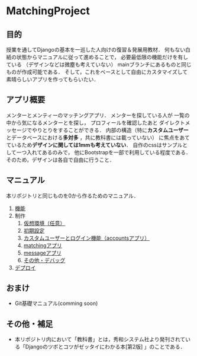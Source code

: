 # MatchingProject
## 目的
授業を通してDjangoの基本を一巡した人向けの復習＆発展用教材．
何もない白紙の状態からマニュアルに従って進めることで，
必要最低限の機能だけを有している
（デザインなどは微塵も考えていない）
mainブランチにあるものと同じものが作成可能である．
そして，これをベースとして自由にカスタマイズして素晴らしいアプリを作ってもらいたい．

## アプリ概要
メンターとメンティーのマッチングアプリ．
メンターを探している人が
一覧の中から気になるメンターとを探し，
プロフィールを確認したあと
ダイレクトメッセージでやりとりをすることができる．
内部の構造（特に**カスタムユーザー**とデータベースにおける**多対多**
，共に教科書には載っていない）
に焦点をあてているため**デザインに関しては1mmも考えていない**．
自作のcssはサンプルとして一つ入れてあるのみで，
他にBootstrapを一部で利用している程度である．
そのため，デザインは各自で自由に行うこと．

## マニュアル
本リポジトリと同じものを0から作るためのマニュアル．
1. [機能](doc/function.md)
1. 制作
    1. [仮想環境（任意）](doc/environment.md)
    1. [初期設定](doc/settings.md)
    1. [カスタムユーザーとログイン機能（accountsアプリ）](doc/custom_user.md)
    1. [matchingアプリ](doc/matching.md)
    1. [messageアプリ](doc/message.md)
    1. [その他・デバッグ](doc/other_debug.md)
1. [デプロイ](doc/deploy.md)

## おまけ
- Git基礎マニュアル(comming soon)

## その他・補足
- 本リポジトリ内において「教科書」とは，秀和システム社より発刊されている「Djangoのツボとコツがゼッタイにわかる本[第2版] 」のことである．

